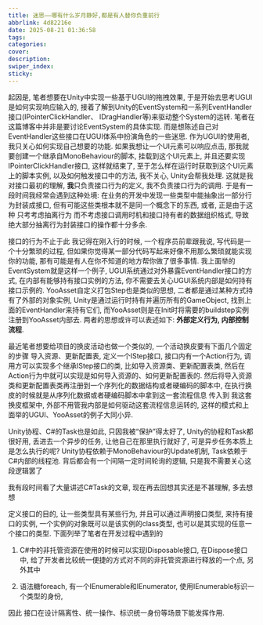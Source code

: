 ```yaml
---
title: 迷思——哪有什么岁月静好,都是有人替你负重前行
abbrlink: 4d82216e
date: 2025-08-21 01:36:58
tags:
categories:
cover:
description:
swiper_index:
sticky:
---
```


起因是, 笔者想要在Unity中实现一些基于UGUI的拖拽效果, 于是开始去思考UGUI是如何实现响应输入的, 接着了解到Unity的EventSystem和一系列EventHandler接口(IPointerClickHandler、 IDragHandler等)来驱动整个System的运转. 笔者在这篇博客中并非是要讨论EventSystem的具体实现. 而是想陈述自己对EventHandler这些接口在UGUI体系中扮演角色的一些迷思. 作为UGUI的使用者, 我只关心如何实现自己想要的功能. 如果我想让一个UI元素可以响应点击, 那我就要创建一个继承自MonoBehaviour的脚本, 挂载到这个UI元素上, 并且还要实现IPointerClickHandler接口, 这样就结束了, 至于怎么样在运行时获取到这个UI元素上的脚本实例, 以及如何触发接口中的方法, 我不关心, Unity会帮我处理. 这就是我对接口最初的理解, **我**只负责接口行为的定义, 我不负责接口行为的调用. 于是有一段时间我经常会遇到这种处境: 在业务的开发中发现一些类型中能抽象出一部分行为封装成接口, 但有可能这些类根本就不是同一个概念下的东西, 或者, 正是由于这种 只考考虑抽离行为 而不考虑接口调用时机和接口持有者的数据组织格式, 导致绝大部分抽离行为封装接口的操作都十分多余. 

接口的行为不止于此 我记得在刚入行的时候, 一个程序员前辈跟我说, 写代码是一个十分繁琐的过程, 但如果你觉得某一部分代码写起来好像不用那么繁琐就能实现你的功能, 那有可能是有人在你不知道的地方帮你做了很多事情. 我上面举的EventSystem就是这样一个例子, UGUI系统通过对外暴露EventHandler接口的方式, 在内部有能够持有接口实例的方法, 你不需要去关心UGUI系统内部是如何持有接口示例的. YooAsset自定义打包Step也是类似的思想, 二者都是通过某种方式持有了外部的对象实例, Unity是通过运行时持有并遍历所有的GameObject, 找到上面的EventHandler来持有它们, 而YooAsset则是在Init时将需要的buildstep实例注册到YooAsset内部去. 两者的思想或许可以表述如下: **外部定义行为, 内部控制流程**.

最近笔者想要给项目的换皮活动也做一个类似的, 一个活动换皮要有下面几个固定的步骤 导入资源、更新配置表, 定义一个IStep接口, 接口内有一个Action行为, 调用方可以实现多个继承IStep接口的类, 比如导入资源类、更新配置表类, 然后在Action行为中就可以实现是如何导入资源的、如何更新配置表的. 然后将导入资源类和更新配置表类再注册到一个序列化的数据结构或者硬编码的脚本中, 在执行换皮的时候就是从序列化数据或者硬编码脚本中拿到这一套流程信息 传入到 我这套换皮框架中, 外部不用管我内部是如何驱动这套流程信息运转的, 这样的模式和上面举的UGUI、YooAsset的例子大同小异.

Unity协程、C#的Task也是如此, 只因我被“保护”得太好了, Unity的协程和Task都很好用, 丢进去一个异步的任务, 让他自己在那里执行就好了, 可是异步任务本质上是怎么执行的呢? Unity协程依赖于MonoBehaviour的Update机制, Task依赖于C#内部的线程池. 背后都会有一个间隔一定时间轮询的逻辑, 只是我不需要关心这段逻辑罢了

我有段时间看了大量讲述C#Task的文章, 现在再去回想其实还是不甚理解, 多去想想

定义接口的目的, 让一些类型具有某些行为, 并且可以通过声明接口类型, 来持有接口的实例, 一个实例的对象既可以是该实例的class类型, 也可以是其实现的任意一个接口的类型.
下面列举了笔者在开发过程中遇到的

1. C#中的非托管资源在使用的时候可以实现IDisposable接口, 在Dispose接口中, 给了开发者比较统一便捷的方式对不同的非托管资源进行释放的一个点, 另外其中


3. 语法糖foreach, 有一个IEnumerable和IEnumerator, 使用IEnumerable标识一个类型的身份, 

因此 接口在设计隔离性、统一操作、标识统一身份等场景下能发挥作用. 